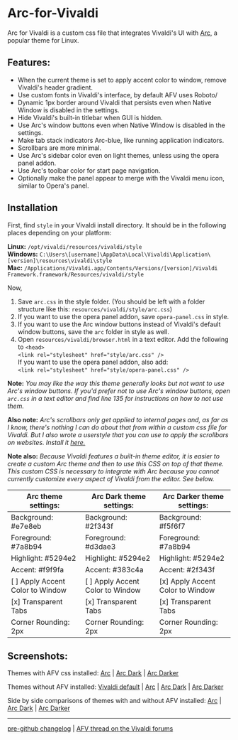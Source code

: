# Arc-for-Vivaldi  

Arc for Vivaldi is a custom css file that integrates Vivaldi's UI with [Arc,](https://github.com/horst3180/Arc-theme) a popular theme for Linux.

## Features:

- When the current theme is set to apply accent color to window, remove Vivaldi's header gradient.
- Use custom fonts in Vivaldi's interface, by default AFV uses Roboto/
- Dynamic 1px border around Vivaldi that persists even when Native Window is disabled in the settings.
- Hide Vivaldi's built-in titlebar when GUI is hidden.
- Use Arc's window buttons even when Native Window is disabled in the settings.
- Make tab stack indicators Arc-blue, like running application indicators.
- Scrollbars are more minimal.
- Use Arc's sidebar color even on light themes, unless using the opera panel addon.
- Use Arc's toolbar color for start page navigation.
- Optionally make the panel appear to merge with the Vivaldi menu icon, similar to Opera's panel.

## Installation

First, find `style` in your Vivaldi install directory. It should be in the following places depending on your platform:

**Linux:** `/opt/vivaldi/resources/vivaldi/style`  
**Windows:** `C:\Users\[username]\AppData\Local\Vivaldi\Application\[version]\resources\vivaldi\style`  
**Mac:** `/Applications/Vivaldi.app/Contents/Versions/[version]/Vivaldi Framework.framework/Resources/vivaldi/style`

Now,

1. Save `arc.css` in the style folder. (You should be left with a folder structure like this: `resources/vivaldi/style/arc.css`)  
2. If you want to use the opera panel addon, save `opera-panel.css` in style.  
3. If you want to use the Arc window buttons instead of Vivaldi's default window buttons, save the `arc` folder in style as well.  
4. Open `resources/vivaldi/browser.html` in a text editor. Add the following to `<head>`  
    `<link rel="stylesheet" href="style/arc.css" />`  
   If you want to use the opera panel addon, also add:  
    `<link rel="stylesheet" href="style/opera-panel.css" />`

**Note:** *You may like the way this theme generally looks but not want to use Arc's window buttons. If you'd prefer not to use Arc's window buttons, open `arc.css` in a text editor and find line 135 for instructions on how to not use them.*

**Also note:** *Arc's scrollbars only get applied to internal pages and, as far as I know, there's nothing I can do about that from within a custom css file for Vivaldi. But I also wrote a userstyle that you can use to apply the scrollbars on websites. Install it [here.](https://userstyles.org/styles/142645/arc-scrollbars)*

**Note also:** *Because Vivaldi features a built-in theme editor, it is easier to create a custom Arc theme and then to use this CSS on top of that theme. This custom CSS is necessary to integrate with Arc because you cannot currently customize every aspect of Vivaldi from the editor. See below.*

| Arc theme settings:              | Arc Dark theme settings:         | Arc Darker theme settings:       |
| -------------------------------- | -------------------------------- | -------------------------------- |
| Background: #e7e8eb              | Background: #2f343f              | Background: #f5f6f7              |
| Foreground: #7a8b94              | Foreground: #d3dae3              | Foreground: #7a8b94              |
| Highlight: #5294e2               | Highlight: #5294e2               | Highlight: #5294e2               |
| Accent: #f9f9fa                  | Accent: #383c4a                  | Accent: #2f343f                  |
| [ ] Apply Accent Color to Window | [ ] Apply Accent Color to Window | [x] Apply Accent Color to Window |
| [x] Transparent Tabs             | [x] Transparent Tabs             | [x] Transparent Tabs             |
| Corner Rounding: 2px             | Corner Rounding: 2px             | Corner Rounding: 2px             |

## Screenshots:

Themes with AFV css installed: [Arc](https://raw.githubusercontent.com/Tiamarth/Arc-for-Vivaldi/master/scrots/arc.png) | [Arc Dark](https://raw.githubusercontent.com/Tiamarth/Arc-for-Vivaldi/master/scrots/arc-dark.png) | [Arc Darker](https://raw.githubusercontent.com/Tiamarth/Arc-for-Vivaldi/master/scrots/arc-darker.png)

Themes without AFV installed: [Vivaldi default](https://raw.githubusercontent.com/Tiamarth/Arc-for-Vivaldi/master/scrots/default.png) | [Arc](https://raw.githubusercontent.com/Tiamarth/Arc-for-Vivaldi/master/scrots/arc-nocss.png) | [Arc Dark](https://raw.githubusercontent.com/Tiamarth/Arc-for-Vivaldi/master/scrots/arc-dark-nocss.png) | [Arc Darker](https://raw.githubusercontent.com/Tiamarth/Arc-for-Vivaldi/master/scrots/arc-darker-nocss.png)

Side by side comparisons of themes with and without AFV installed: [Arc](https://raw.githubusercontent.com/Tiamarth/Arc-for-Vivaldi/master/scrots/arc-compare.png) | [Arc Dark](https://raw.githubusercontent.com/Tiamarth/Arc-for-Vivaldi/master/scrots/arc-dark-compare.png) | [Arc Darker](https://raw.githubusercontent.com/Tiamarth/Arc-for-Vivaldi/master/scrots/arc-darker-compare.png)

----

[pre-github changelog](https://github.com/Tiamarth/Arc-for-Vivaldi/blob/master/changelog.txt) | [AFV thread on the Vivaldi forums](https://forum.vivaldi.net/post/137297)  
